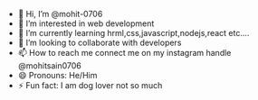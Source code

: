 - 👋 Hi, I’m @mohit-0706
- 👀 I’m interested in web development
- 🌱 I’m currently learning hrml,css,javascript,nodejs,react etc....
- 💞️ I’m looking to collaborate with developers
- 📫 How to reach me connect me on my instagram handle @mohitsain0706
- 😄 Pronouns: He/Him
- ⚡ Fun fact: I am dog lover not so much 

<!---
mohit-0706/mohit-0706 is a ✨ special ✨ repository because its `README.md` (this file) appears on your GitHub profile.
You can click the Preview link to take a look at your changes.
--->
